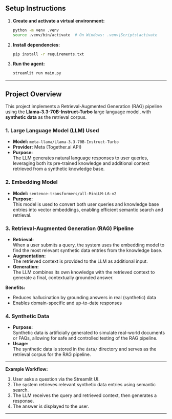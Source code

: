 ## Setup Instructions

1. **Create and activate a virtual environment:**
   ```bash
   python -m venv .venv
   source .venv/bin/activate  # On Windows: .venv\Scripts\activate
   ```

2. **Install dependencies:**
   ```bash
   pip install -r requirements.txt
   ```

3. **Run the agent:**
   ```bash
   streamlit run main.py
   ```

---

## Project Overview

This project implements a Retrieval-Augmented Generation (RAG) pipeline using the **Llama-3.3-70B-Instruct-Turbo** large language model, with **synthetic data** as the retrieval corpus.

### 1. Large Language Model (LLM) Used

- **Model:** `meta-llama/Llama-3.3-70B-Instruct-Turbo`
- **Provider:** Meta (Together.ai API)
- **Purpose:**  
  The LLM generates natural language responses to user queries, leveraging both its pre-trained knowledge and additional context retrieved from a synthetic knowledge base.

### 2. Embedding Model

- **Model:** `sentence-transformers/all-MiniLM-L6-v2`
- **Purpose:**  
  This model is used to convert both user queries and knowledge base entries into vector embeddings, enabling efficient semantic search and retrieval.

### 3. Retrieval-Augmented Generation (RAG) Pipeline

- **Retrieval:**  
  When a user submits a query, the system uses the embedding model to find the most relevant synthetic data entries from the knowledge base.
- **Augmentation:**  
  The retrieved context is provided to the LLM as additional input.
- **Generation:**  
  The LLM combines its own knowledge with the retrieved context to generate a final, contextually grounded answer.

**Benefits:**  
- Reduces hallucination by grounding answers in real (synthetic) data  
- Enables domain-specific and up-to-date responses

### 4. Synthetic Data

- **Purpose:**  
  Synthetic data is artificially generated to simulate real-world documents or FAQs, allowing for safe and controlled testing of the RAG pipeline.
- **Usage:**  
  The synthetic data is stored in the `data/` directory and serves as the retrieval corpus for the RAG pipeline.

---

**Example Workflow:**

1. User asks a question via the Streamlit UI.
2. The system retrieves relevant synthetic data entries using semantic search.
3. The LLM receives the query and retrieved context, then generates a response.
4. The answer is displayed to the user.

---